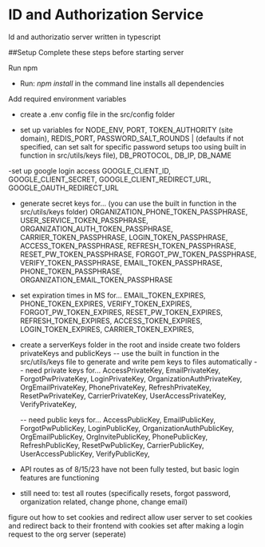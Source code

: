 # ID and Authorization Service 
Id and authorizatio server written in typescript

##Setup
Complete these steps before starting server

Run npm
- Run: *npm install* in the command line
  installs all dependencies

Add required environment variables
- create a .env config file in the src/config folder

- set up variables for 
NODE_ENV,
PORT,
TOKEN_AUTHORITY (site domain),
REDIS_PORT,
PASSWORD_SALT_ROUNDS | (defaults if not specified, can set salt for specific password setups too using built in function in src/utils/keys file),
DB_PROTOCOL,
DB_IP,
DB_NAME

-set up google login access
GOOGLE_CLIENT_ID,
GOOGLE_CLIENT_SECRET,
GOOGLE_CLIENT_REDIRECT_URL,
GOOGLE_OAUTH_REDIRECT_URL

- generate secret keys for... (you can use the built in function in the src/utils/keys folder)
ORGANIZATION_PHONE_TOKEN_PASSPHRASE,
USER_SERVICE_TOKEN_PASSPHRASE,
ORGANIZATION_AUTH_TOKEN_PASSPHRASE,
CARRIER_TOKEN_PASSPHRASE,
LOGIN_TOKEN_PASSPHRASE,
ACCESS_TOKEN_PASSPHRASE,
REFRESH_TOKEN_PASSPHRASE,
RESET_PW_TOKEN_PASSPHRASE,
FORGOT_PW_TOKEN_PASSPHRASE,
VERIFY_TOKEN_PASSPHRASE,
EMAIL_TOKEN_PASSPHRASE,
PHONE_TOKEN_PASSPHRASE,
ORGANIZATION_EMAIL_TOKEN_PASSPHRASE

- set expiration times in MS for...
EMAIL_TOKEN_EXPIRES,
PHONE_TOKEN_EXPIRES,
VERIFY_TOKEN_EXPIRES,
FORGOT_PW_TOKEN_EXPIRES,
RESET_PW_TOKEN_EXPIRES,
REFRESH_TOKEN_EXPIRES,
ACCESS_TOKEN_EXPIRES,
LOGIN_TOKEN_EXPIRES,
CARRIER_TOKEN_EXPIRES,

- create a serverKeys folder in the root and inside create two folders privateKeys and publicKeys
  -- use the built in function in the src/utils/keys file to generate and write pem keys to files automatically
  -- need private keys for...
  AccessPrivateKey,
  EmailPrivateKey,
  ForgotPwPrivateKey,
  LoginPrivateKey,
  OrganizationAuthPrivateKey,
  OrgEmailPrivateKey,
  PhonePrivateKey,
  RefreshPrivateKey,
  ResetPwPrivateKey,
  CarrierPrivateKey,
  UserAccessPrivateKey,
  VerifyPrivateKey,
  
  -- need public keys for...
  AccessPublicKey,
  EmailPublicKey,
  ForgotPwPublicKey,
  LoginPublicKey,
  OrganizationAuthPublicKey,
  OrgEmailPublicKey,
  OrgInvitePublicKey,
  PhonePublicKey,
  RefreshPublicKey,
  ResetPwPublicKey,
  CarrierPublicKey,
  UserAccessPublicKey,
  VerifyPublicKey,

- API routes as of 8/15/23 have not been fully tested, but basic login features are functioning

- still need to:
test all routes (specifically resets, forgot password, organization related, change phone, change email)

figure out how to set cookies and redirect allow user server to set cookies and redirect back to their frontend with cookies set after making a login request to the org server (seperate)

